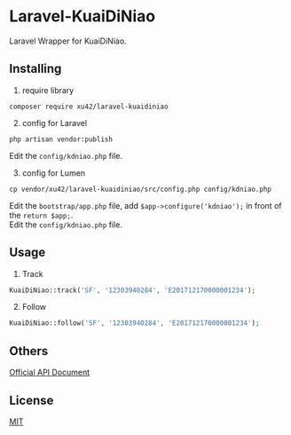 # Laravel-KuaiDiNiao

Laravel Wrapper for KuaiDiNiao.


## Installing

1. require library

```shell
composer require xu42/laravel-kuaidiniao
```

2. config for Laravel

```shell
php artisan vendor:publish
```
Edit the `config/kdniao.php` file.

3. config for Lumen

```shell
cp vendor/xu42/laravel-kuaidiniao/src/config.php config/kdniao.php
```
Edit the `bootstrap/app.php` file, add `$app->configure('kdniao');` in front of the `return $app;`.  
Edit the `config/kdniao.php` file.


## Usage

1. Track

```php
KuaiDiNiao::track('SF', '12303940284', 'E201712170000001234');
```

2. Follow

```php
KuaiDiNiao::follow('SF', '12303940284', 'E201712170000001234');
```

## Others

[Official API Document](http://www.kdniao.com/api-all)


## License

[MIT](LICENSE)
